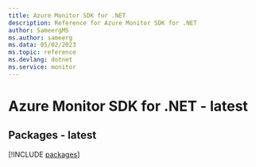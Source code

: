 ```yaml
---
title: Azure Monitor SDK for .NET
description: Reference for Azure Monitor SDK for .NET
author: SameergMS
ms.author: sameerg
ms.data: 05/02/2023
ms.topic: reference
ms.devlang: dotnet
ms.service: monitor
---
```

# Azure Monitor SDK for .NET - latest
## Packages - latest
[!INCLUDE [packages](monitor-index.md)]